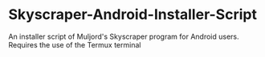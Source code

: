 # Skyscraper-Android-Installer-Script
An installer script of Muljord's Skyscraper program for Android users. Requires the use of the Termux terminal
